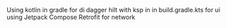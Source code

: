 Using kotlin in gradle
for di dagger hilt with ksp in in build.gradle.kts
for ui using Jetpack Compose
Retrofit for network